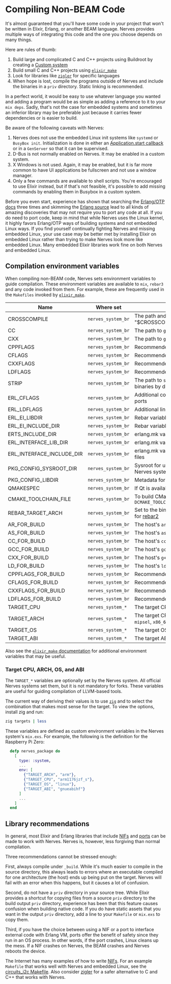 # Compiling Non-BEAM Code

It's almost guaranteed that you'll have some code in your project that won't be
written in Elixir, Erlang, or another BEAM language. Nerves provides multiple
ways of integrating this code and the one you choose depends on many things.

Here are rules of thumb:

1. Build large and complicated C and C++ projects using Buildroot by creating a
   [Custom system](https://hexdocs.pm/nerves/customizing-systems.html)
2. Build small C and C++ projects using
   [`elixir_make`](https://hex.pm/packages/elixir_make)
3. Look for libraries like [`zigler`](https://hex.pm/packages/zigler) for
   specific languages
4. When hope is lost, compile the programs outside of Nerves and include the
   binaries in a `priv` directory. Static linking is recommended.

In a perfect world, it would be easy to use whatever language you wanted and
adding a program would be as simple as adding a reference to it to your `mix
deps`. Sadly, that's not the case for embedded systems and sometimes an inferior
library may be preferable just because it carries fewer dependencies or is
easier to build.

Be aware of the following caveats with Nerves:

1. Nerves does not use the embedded Linux init systems like `systemd` or
   `BusyBox init`. Initialization is done in either an
   [Application.start callback](https://hexdocs.pm/elixir/Application.html#module-the-application-callback-module)
   or in a `GenServer` so that it can be supervised.
2. D-Bus is not normally enabled on Nerves. It may be enabled in a custom
   system.
3. X Windows is not used. Again, it may be enabled, but it is far more common to
   have UI applications be fullscreen and not use a window manager.
4. Only a few commands are available to shell scripts. You're encouraged to
   use Elixir instead, but if that's not feasible, it's possible to add missing
   commands by enabling them in Busybox in a custom system.

Before you even start, experience has shown that searching the [Erlang/OTP
docs](http://erlang.org/doc/index.html) three times and skimming the
[Erlang source](https://github.com/erlang/otp) lead to all kinds of amazing
discoveries that may not require you to port any code at all. If you do need to
port code, keep in mind that while Nerves uses the Linux kernel, it highly
favors Erlang/OTP ways of building systems and not embedded Linux ways. If you
find yourself continually fighting Nerves and missing embedded Linux, your use
case may be better met by installing Elixir on embedded Linux rather than trying
to make Nerves look more like embedded Linux. Many embedded Elixir libraries
work fine on both Nerves and embedded Linux.

## Compilation environment variables

When compiling non-BEAM code, Nerves sets environment variables to
guide compilation. These environment variables are available to `mix`, `rebar3`
and any code invoked from them. For example, these are frequently used in the
`Makefiles` invoked by [`elixir_make`](https://hex.pm/packages/elixir_make).

Name               | Where set          | Description
------------------ | ------------------ | -----------
CROSSCOMPILE       | `nerves_system_br` | The path and prefix for the crosscompilers (e.g., "$CROSSCOMPILE-gcc" is the path to gcc)
CC                 | `nerves_system_br` | The path to `gcc` for crosscompiling to the target
CXX                | `nerves_system_br` | The path to `g++` for crosscompiling to the target
CPPFLAGS           | `nerves_system_br` | Recommended C preprocessor flags
CFLAGS             | `nerves_system_br` | Recommended C compilation flags
CXXFLAGS           | `nerves_system_br` | Recommended C++ compilation flags
LDFLAGS            | `nerves_system_br` | Recommended linker flags
STRIP              | `nerves_system_br` | The path to `strip` for target binaries (Nerves strips binaries by default)
ERL_CFLAGS         | `nerves_system_br` | Additional compilation flags for Erlang NIFs and ports
ERL_LDFLAGS        | `nerves_system_br` | Additional linker flags for Erlang NIFs and ports
ERL_EI_LIBDIR      | `nerves_system_br` | Rebar variable for finding erl interface libraries
ERL_EI_INCLUDE_DIR | `nerves_system_br` | Rebar variable for finding erl interface include files
ERTS_INCLUDE_DIR   | `nerves_system_br` | erlang.mk variable for finding erts include files
ERL_INTERFACE_LIB_DIR | `nerves_system_br` | erlang.mk variable for finding erl interface libraries
ERL_INTERFACE_INCLUDE_DIR | `nerves_system_br` | erlang.mk variable for finding erl interface include files
PKG_CONFIG_SYSROOT_DIR | `nerves_system_br` | Sysroot for using `pkg-config` to find libraries in the Nerves system
PKG_CONFIG_LIBDIR  | `nerves_system_br` | Metadata for `pkg-config` on the target
QMAKESPEC          | `nerves_system_br` | If Qt is available, this points to the spec file
CMAKE_TOOLCHAIN_FILE | `nerves_system_br` | To build CMake projects, configure CMake with `-DCMAKE_TOOLCHAIN_FILE="$(CMAKE_TOOLCHAIN_FILE)"`
REBAR_TARGET_ARCH  | `nerves_system_br` | Set to the binutils prefix (e.g., `arm-linux-gnueabi`) for [rebar2](https://github.com/rebar/rebar)
AR_FOR_BUILD       | `nerves_system_br` | The host's `ar`
AS_FOR_BUILD       | `nerves_system_br` | The host's `as`
CC_FOR_BUILD       | `nerves_system_br` | The host's `cc`
GCC_FOR_BUILD      | `nerves_system_br` | The host's `gcc`
CXX_FOR_BUILD      | `nerves_system_br` | The host's `g++`
LD_FOR_BUILD       | `nerves_system_br` | The host's `ld`
CPPFLAGS_FOR_BUILD | `nerves_system_br` | Recommended C preprocessor flags for the host
CFLAGS_FOR_BUILD   | `nerves_system_br` | Recommended C compiler flags for the host
CXXFLAGS_FOR_BUILD | `nerves_system_br` | Recommended C++ compiler flags for the host
LDFLAGS_FOR_BUILD  | `nerves_system_br` | Recommended linker flags for the host
TARGET_CPU         | `nerves_system_*`  | The target CPU (e.g., `cortex_a7`)
TARGET_ARCH        | `nerves_system_*`  | The target CPU architecture (e.g., `arm`, `aarch64`, `mipsel`, `x86_64`, `riscv64`)
TARGET_OS          | `nerves_system_*`  | The target OS. Always `linux` for Nerves.
TARGET_ABI         | `nerves_system_*`  | The target ABI (e.g., `gnueabihf`, `musl`)

Also see the [`elixir_make`
documentation](https://hexdocs.pm/elixir_make/Mix.Tasks.Compile.ElixirMake.html#module-default-environment-variables)
for additional environment variables that may be useful.

### Target CPU, ARCH, OS, and ABI

The `TARGET_*` variables are optionally set by the Nerves system. All official
Nerves systems set them, but it is not mandatory for forks. These variables are
useful for guiding compilation of LLVM-based tools.

The current way of deriving their values is to use [`zig`](https://ziglang.org/)
and to select the combination that makes most sense for the target. To view the
options, install zig and run:

```sh
zig targets | less
```

These variables are defined as custom environment variables in the Nerves
system's `mix.exs`.  For example, the following is the definition for the
Raspberry Pi Zero:

```elixir
  defp nerves_package do
    [
      type: :system,
      ...
      env: [
        {"TARGET_ARCH", "arm"},
        {"TARGET_CPU", "arm1176jzf_s"},
        {"TARGET_OS", "linux"},
        {"TARGET_ABI", "gnueabihf"}
      ]
      ...
    ]
  end
```

## Library recommendations

In general, most Elixir and Erlang libraries that include
[NIFs](http://erlang.org/doc/tutorial/nif.html) and
[ports](http://erlang.org/doc/tutorial/c_port.html) can be made to work with
Nerves. Nerves is, however, less forgiving than normal compilation.

Three recommendations cannot be stressed enough:

First, always compile under `_build`. While it's much easier to compile in the
source directory, this always leads to errors where an executable compiled for
one architecture (the host) ends up being put on the target. Nerves will fail
with an error when this happens, but it causes a lot of confusion.

Second, do not have a `priv` directory in your source tree. While Elixir
provides a shortcut for copying files from a source `priv` directory to the
build output `priv` directory, experience has been that this feature causes
confusion when building native code. If you do have static assets that you want
in the output `priv` directory, add a line to your `Makefile` or `mix.exs` to
copy them.

Third, if you have the choice between using a NIF or a port to interface
external code with Erlang VM, ports offer the benefit of safety since they run
in an OS process. In other words, if the port crashes, Linux cleans up the mess.
If a NIF crashes on Nerves, the BEAM crashes and Nerves reboots the device.

The Internet has many examples of how to write
[NIFs](http://erlang.org/doc/tutorial/nif.html). For an example `Makefile` that
works well with Nerves and embedded Linux, see the [circuits_i2c
Makefile](https://github.com/elixir-circuits/circuits_i2c/blob/main/Makefile).
Also consider [zigler](https://github.com/ityonemo/zigler) for a safer
alternative to C and C++ that works with Nerves.

